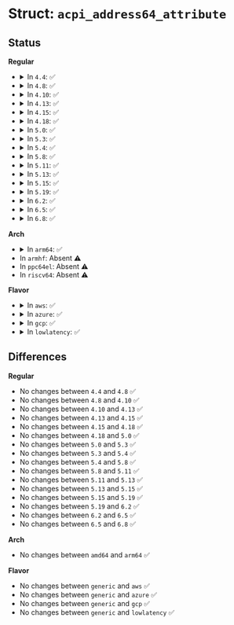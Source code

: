 # Struct: <code>acpi_address64_attribute</code>

## Status
<b>Regular</b>
<ul>
<li>
<details>
<summary>In <code>4.4</code>: ✅</summary>

```c
struct acpi_address64_attribute {
    u64 granularity;
    u64 minimum;
    u64 maximum;
    u64 translation_offset;
    u64 address_length;
};
```
</details>
</li>
<li>
<details>
<summary>In <code>4.8</code>: ✅</summary>

```c
struct acpi_address64_attribute {
    u64 granularity;
    u64 minimum;
    u64 maximum;
    u64 translation_offset;
    u64 address_length;
};
```
</details>
</li>
<li>
<details>
<summary>In <code>4.10</code>: ✅</summary>

```c
struct acpi_address64_attribute {
    u64 granularity;
    u64 minimum;
    u64 maximum;
    u64 translation_offset;
    u64 address_length;
};
```
</details>
</li>
<li>
<details>
<summary>In <code>4.13</code>: ✅</summary>

```c
struct acpi_address64_attribute {
    u64 granularity;
    u64 minimum;
    u64 maximum;
    u64 translation_offset;
    u64 address_length;
};
```
</details>
</li>
<li>
<details>
<summary>In <code>4.15</code>: ✅</summary>

```c
struct acpi_address64_attribute {
    u64 granularity;
    u64 minimum;
    u64 maximum;
    u64 translation_offset;
    u64 address_length;
};
```
</details>
</li>
<li>
<details>
<summary>In <code>4.18</code>: ✅</summary>

```c
struct acpi_address64_attribute {
    u64 granularity;
    u64 minimum;
    u64 maximum;
    u64 translation_offset;
    u64 address_length;
};
```
</details>
</li>
<li>
<details>
<summary>In <code>5.0</code>: ✅</summary>

```c
struct acpi_address64_attribute {
    u64 granularity;
    u64 minimum;
    u64 maximum;
    u64 translation_offset;
    u64 address_length;
};
```
</details>
</li>
<li>
<details>
<summary>In <code>5.3</code>: ✅</summary>

```c
struct acpi_address64_attribute {
    u64 granularity;
    u64 minimum;
    u64 maximum;
    u64 translation_offset;
    u64 address_length;
};
```
</details>
</li>
<li>
<details>
<summary>In <code>5.4</code>: ✅</summary>

```c
struct acpi_address64_attribute {
    u64 granularity;
    u64 minimum;
    u64 maximum;
    u64 translation_offset;
    u64 address_length;
};
```
</details>
</li>
<li>
<details>
<summary>In <code>5.8</code>: ✅</summary>

```c
struct acpi_address64_attribute {
    u64 granularity;
    u64 minimum;
    u64 maximum;
    u64 translation_offset;
    u64 address_length;
};
```
</details>
</li>
<li>
<details>
<summary>In <code>5.11</code>: ✅</summary>

```c
struct acpi_address64_attribute {
    u64 granularity;
    u64 minimum;
    u64 maximum;
    u64 translation_offset;
    u64 address_length;
};
```
</details>
</li>
<li>
<details>
<summary>In <code>5.13</code>: ✅</summary>

```c
struct acpi_address64_attribute {
    u64 granularity;
    u64 minimum;
    u64 maximum;
    u64 translation_offset;
    u64 address_length;
};
```
</details>
</li>
<li>
<details>
<summary>In <code>5.15</code>: ✅</summary>

```c
struct acpi_address64_attribute {
    u64 granularity;
    u64 minimum;
    u64 maximum;
    u64 translation_offset;
    u64 address_length;
};
```
</details>
</li>
<li>
<details>
<summary>In <code>5.19</code>: ✅</summary>

```c
struct acpi_address64_attribute {
    u64 granularity;
    u64 minimum;
    u64 maximum;
    u64 translation_offset;
    u64 address_length;
};
```
</details>
</li>
<li>
<details>
<summary>In <code>6.2</code>: ✅</summary>

```c
struct acpi_address64_attribute {
    u64 granularity;
    u64 minimum;
    u64 maximum;
    u64 translation_offset;
    u64 address_length;
};
```
</details>
</li>
<li>
<details>
<summary>In <code>6.5</code>: ✅</summary>

```c
struct acpi_address64_attribute {
    u64 granularity;
    u64 minimum;
    u64 maximum;
    u64 translation_offset;
    u64 address_length;
};
```
</details>
</li>
<li>
<details>
<summary>In <code>6.8</code>: ✅</summary>

```c
struct acpi_address64_attribute {
    u64 granularity;
    u64 minimum;
    u64 maximum;
    u64 translation_offset;
    u64 address_length;
};
```
</details>
</li>
</ul>
<b>Arch</b>
<ul>
<li>
<details>
<summary>In <code>arm64</code>: ✅</summary>

```c
struct acpi_address64_attribute {
    u64 granularity;
    u64 minimum;
    u64 maximum;
    u64 translation_offset;
    u64 address_length;
};
```
</details>
</li>
<li>
In <code>armhf</code>: Absent ⚠️
</li>
<li>
In <code>ppc64el</code>: Absent ⚠️
</li>
<li>
In <code>riscv64</code>: Absent ⚠️
</li>
</ul>
<b>Flavor</b>
<ul>
<li>
<details>
<summary>In <code>aws</code>: ✅</summary>

```c
struct acpi_address64_attribute {
    u64 granularity;
    u64 minimum;
    u64 maximum;
    u64 translation_offset;
    u64 address_length;
};
```
</details>
</li>
<li>
<details>
<summary>In <code>azure</code>: ✅</summary>

```c
struct acpi_address64_attribute {
    u64 granularity;
    u64 minimum;
    u64 maximum;
    u64 translation_offset;
    u64 address_length;
};
```
</details>
</li>
<li>
<details>
<summary>In <code>gcp</code>: ✅</summary>

```c
struct acpi_address64_attribute {
    u64 granularity;
    u64 minimum;
    u64 maximum;
    u64 translation_offset;
    u64 address_length;
};
```
</details>
</li>
<li>
<details>
<summary>In <code>lowlatency</code>: ✅</summary>

```c
struct acpi_address64_attribute {
    u64 granularity;
    u64 minimum;
    u64 maximum;
    u64 translation_offset;
    u64 address_length;
};
```
</details>
</li>
</ul>

## Differences
<b>Regular</b>
<ul>
<li>
No changes between <code>4.4</code> and <code>4.8</code> ✅
</li>
<li>
No changes between <code>4.8</code> and <code>4.10</code> ✅
</li>
<li>
No changes between <code>4.10</code> and <code>4.13</code> ✅
</li>
<li>
No changes between <code>4.13</code> and <code>4.15</code> ✅
</li>
<li>
No changes between <code>4.15</code> and <code>4.18</code> ✅
</li>
<li>
No changes between <code>4.18</code> and <code>5.0</code> ✅
</li>
<li>
No changes between <code>5.0</code> and <code>5.3</code> ✅
</li>
<li>
No changes between <code>5.3</code> and <code>5.4</code> ✅
</li>
<li>
No changes between <code>5.4</code> and <code>5.8</code> ✅
</li>
<li>
No changes between <code>5.8</code> and <code>5.11</code> ✅
</li>
<li>
No changes between <code>5.11</code> and <code>5.13</code> ✅
</li>
<li>
No changes between <code>5.13</code> and <code>5.15</code> ✅
</li>
<li>
No changes between <code>5.15</code> and <code>5.19</code> ✅
</li>
<li>
No changes between <code>5.19</code> and <code>6.2</code> ✅
</li>
<li>
No changes between <code>6.2</code> and <code>6.5</code> ✅
</li>
<li>
No changes between <code>6.5</code> and <code>6.8</code> ✅
</li>
</ul>
<b>Arch</b>
<ul>
<li>
No changes between <code>amd64</code> and <code>arm64</code> ✅
</li>
</ul>
<b>Flavor</b>
<ul>
<li>
No changes between <code>generic</code> and <code>aws</code> ✅
</li>
<li>
No changes between <code>generic</code> and <code>azure</code> ✅
</li>
<li>
No changes between <code>generic</code> and <code>gcp</code> ✅
</li>
<li>
No changes between <code>generic</code> and <code>lowlatency</code> ✅
</li>
</ul>
